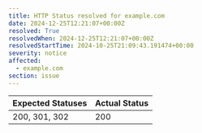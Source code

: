 ```yaml
---
title: HTTP Status resolved for example.com
date: 2024-12-25T12:21:07+00:00Z
resolved: True
resolvedWhen: 2024-12-25T12:21:07+00:00Z
resolvedStartTime: 2024-10-25T21:09:43.191474+00:00
severity: notice
affected:
  - example.com
section: issue
---
```


| Expected Statuses | Actual Status  |
|-------------------|----------------|
| 200, 301, 302 | 200 |

